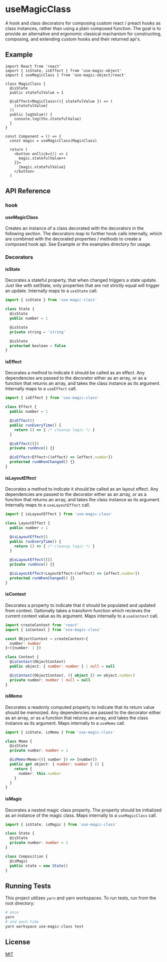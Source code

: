 # useMagicClass

A hook and class decorators for composing custom react / preact hooks as class instances, rather than using a plain composed function. The goal is to provide an alternative and ergonomic classical machanism for constructing, composing, and extending custom hooks and their returned api's.

## Example

```tsx
import React from 'react'
import { isState, isEffect } from 'use-magic-object'
import { useMagicClass } from 'use-magic-object/react'

class MagicClass {
  @isState
  public statefulValue = 1

  @isEffect<MagicClass>(({ statefulValue }) => ( 
    [statefulValue]
  ))
  public logValue() {
    console.log(ths.statefulValue)
  }
}

const Component = () => {
  const magic = useMagicClass(MagicClass)

  return (
    <button onClick={() => {
      magic.statefulValue++
    }}>
      {magic.statefulValue}
    </button>
  )
```

## API Reference

### hook

#### **useMagicClass**

Creates an instance of a class decorated with the decorators in the following section. The decorators map to further hook calls internally, which are combined with the decorated properties / methods to create a composed hook api. See Example or the examples directory for usage.

### Decorators

#### **isState**

Decorates a stateful property, that when changed triggers a state update. Just like with setState, only properties that are not strictly equal will trigger an update. Internally maps to a `useState` call.

```typescript
import { isState } from 'use-magic-class'

class State {
  @isState
  public number = 1

  @isState
  private string = 'string'

  @isState
  protected boolean = false
}
```

#### **isEffect**

Decorates a method to indicate it should be called as an effect. Any dependencies are passed to the decorator either as an array, or as a function that returns an array, and takes the class instance as its argument. Internally maps to a `useEffect` call.

```typescript
import { isEffect } from 'use-magic-class'

class Effect {
  public number = 1

  @isEffect()
  public runEveryTime() {
    return () => { /* cleanup logic */ }
  }

  @isEffect([])
  private runOnce() {}

  @isEffect<Effect>((effect) => [effect.number])
  protected runWhenChanged() {}
}
```

#### **isLayoutEffect**

Decorates a method to indicate it should be called as an layout effect. Any dependencies are passed to the decorator either as an array, or as a function that returns an array, and takes the class instance as its argument. Internally maps to a `useLayoutEffect` call.

```typescript
import { isLayoutEffect } from 'use-magic-class'

class LayoutEffect {
  public number = 1

  @isLayoutEffect()
  public runEveryTime() {
    return () => { /* cleanup logic */ }
  }

  @isLayoutEffect([])
  private runOnce() {}

  @isLayoutEffect<LayoutEffect>((effect) => [effect.number])
  protected runWhenChanged() {}
}
```

#### **isContext**

Decorates a property to indicate that it should be populated and updated from context. Optionally takes a transform function which recieves the current context value as its argument. Maps internally to a `useContext` call.

```typescript
import createContext from 'react'
import { isContext } from 'use-magic-class'

const ObjectContext = createContext<{
  number: number
}>({number: 1 })

class Context {
  @isContext(ObjectContext)
  public object: { number: number } | null = null

  @isContext(ObjectContext, ({ object }) => object.number)
  private number: number | null = null
}
```

#### **isMemo**

Decorates a readonly computed property to indicate that its return value should be memoized. Any dependencies are passed to the decorator either as an array, or as a function that returns an array, and takes the class instance as its argument. Maps internally to a `useMemo` call.

```typescript
import { isState, isMemo } from 'use-magic-class'

class Memo {
  @isState
  private number: number = 1

  @isMemo<Memo>(({ number }) => [number])
  public get object: { number: number } () {
    return {
      number: this.number
    }
  }
}
```

#### **isMagic**

Decorates a nested magic class property. The property should be initialized as an instance of the magic class. Maps internally to a `useMagicClass` call.

```typescript
import { isState, isMagic } from 'use-magic-class'

class State {
  @isState
  private number: number = 1
}

class Composition {
  @isMagic
  public state = new State()
}
```

## Running Tests

This project utilizes `yarn` and yarn workspaces. To run tests, run from the root directory:

```bash
# once
yarn
# and each time
yarn workspace use-magic-class test
```


## License

[MIT](https://choosealicense.com/licenses/mit/)

